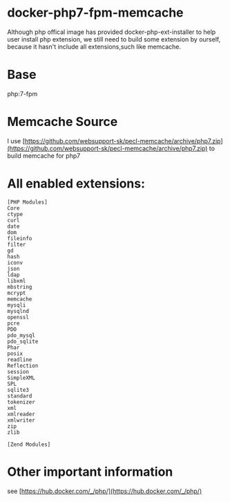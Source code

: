 # docker-php7-fpm-memcache
  Although php offical image has provided docker-php-ext-installer to help user install php extension, we still need to build some extension by ourself, because it hasn't include all extensions,such like memcache.
# Base 
  php:7-fpm
  
# Memcache Source
  I use [https://github.com/websupport-sk/pecl-memcache/archive/php7.zip](https://github.com/websupport-sk/pecl-memcache/archive/php7.zip) to build memcache for php7

# All enabled extensions:

	[PHP Modules]
  	Core
  	ctype
  	curl
  	date
  	dom
	fileinfo
	filter
	gd
	hash
	iconv
	json
	ldap
	libxml
	mbstring
	mcrypt
	memcache
	mysqli
	mysqlnd
	openssl
	pcre
	PDO
	pdo_mysql
	pdo_sqlite
	Phar
	posix
	readline
	Reflection
	session
	SimpleXML
	SPL
	sqlite3
	standard
	tokenizer
	xml
	xmlreader
	xmlwriter
	zip
	zlib
	
	[Zend Modules]
# Other important information
see [https://hub.docker.com/_/php/](https://hub.docker.com/_/php/)
